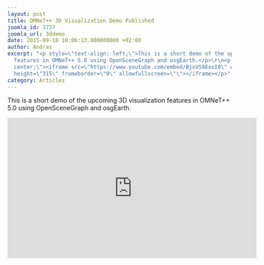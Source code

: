 ```yaml
---
layout: post
title: OMNeT++ 3D Visualization Demo Published
joomla_id: 3737
joomla_url: 3ddemo
date: 2015-09-18 10:06:13.000000000 +02:00
author: Andras
excerpt: "<p style=\"text-align: left;\">This is a short demo of the upcoming 3D visualization
  features in OMNeT++ 5.0 using OpenSceneGraph and osgEarth.</p>\r\n<p style=\"text-align:
  center;\"><iframe src=\"https://www.youtube.com/embed/BjxVS9ExoI0\" width=\"560\"
  height=\"315\" frameborder=\"0\" allowfullscreen=\"\"></iframe></p>"
category: Articles
---
```

<p style="text-align: left;">This is a short demo of the upcoming 3D visualization features in OMNeT++ 5.0 using OpenSceneGraph and osgEarth.</p>
<p style="text-align: center;"><iframe src="https://www.youtube.com/embed/BjxVS9ExoI0" width="560" height="315" frameborder="0" allowfullscreen=""></iframe></p>
